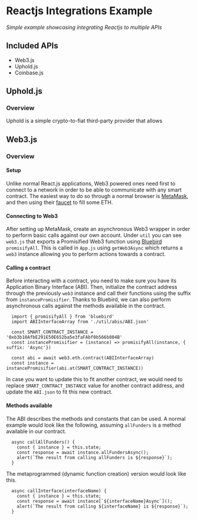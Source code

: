 # Reactjs Integrations Example

*Simple example showcasing integrating Reactjs to multiple APIs*

## Included APIs

- Web3.js
- Uphold.js
- Coinbase.js

## Uphold.js

### Overview

Uphold is a simple crypto-to-fiat third-party provider that allows

## Web3.js

### Overview

#### Setup

Unlike normal React.js applications, Web3 powered ones need first to connect to a
network in order to be able to communicate with any smart contract. The easiest way
to do so through a normal browser is [MetaMask](https://metamask.io/), and then using
their [faucet](https://faucet.metamask.io) to fill some ETH.

#### Connecting to Web3

After setting up MetaMask, create an asynchronous Web3 wrapper in order to perform
basic calls against our own account. Under `util` you can see `web3.js` that exports
a Promisified Web3 function using [Bluebird](http://bluebirdjs.com/docs/getting-started.html)
`promisifyAll`. This is called in `App.js` using `getWeb3Async` which returns a `web3`
instance allowing you to perform actions towards a contract.

#### Calling a contract

Before interacting with a contract, you need to make sure you have its Application Binary
Interface (ABI). Then, initialize the contract address through the previously `web3` instance
and call their functions using the suffix from `instancePromisifier`. Thanks to Bluebird,
we can also perform asynchronous calls against the methods available in the contract.

```
  import { promisifyAll } from 'bluebird'
  import ABIInterfaceArray from './util/abis/ABI.json'

  const SMART_CONTRACT_INSTANCE = '0xb3b18AfbE291E50E652ba5e3faFAbf0b566b804B'
  const instancePromisifier = (instance) => promisifyAll(instance, { suffix: 'Async'})

  const abi = await web3.eth.contract(ABIInterfaceArray)
  const instance = instancePromisifier(abi.at(SMART_CONTRACT_INSTANCE))
```

In case you want to update this to fit another contract, we would need to replace
`SMART_CONTRACT_INSTANCE` value for another contract address, and update the `ABI.json` to fit
this new contract.

#### Methods available

The ABI describes the methods and constants that can be used. A normal example
would look like the following, assuming `allFunders` is a method available in our
contract.

```
  async callAllFunders() {
    const { instance } = this.state;
    const response = await instance.allFundersAsync();
    alert(`The result from calling allFunders is ${response}`);
  }
```

The metaprogrammed (dynamic function creation) version would look like this.

```
  async callInterface(interfaceName) {
    const { instance } = this.state;
    const response = await instance[`${interfaceName}Async`]();
    alert(`The result from calling ${interfaceName} is ${response}`);
  }
```
